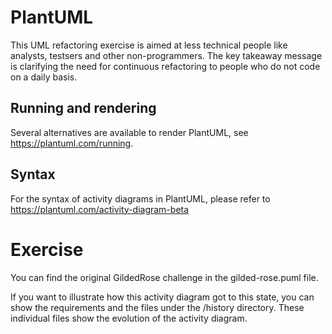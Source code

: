 # PlantUML
This UML refactoring exercise is aimed at less technical people like analysts, testsers and other non-programmers. The key takeaway message is clarifying the need for continuous refactoring to people who do not code on a daily basis.

## Running and rendering
Several alternatives are available to render PlantUML, see https://plantuml.com/running.

## Syntax
For the syntax of activity diagrams in PlantUML, please refer to https://plantuml.com/activity-diagram-beta

# Exercise
You can find the original GildedRose challenge in the gilded-rose.puml file.

If you want to illustrate how this activity diagram got to this state, you can show the requirements and the files under the /history directory. These individual files show the evolution of the activity diagram.
